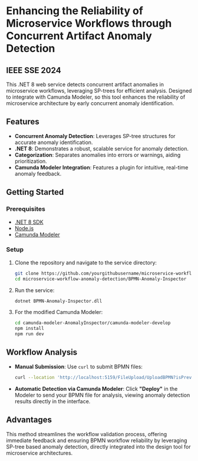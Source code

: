 # Enhancing the Reliability of Microservice Workflows through Concurrent Artifact Anomaly Detection
## IEEE SSE 2024

This .NET 8 web service detects concurrent artifact anomalies in microservice workflows, leveraging SP-trees for efficient analysis. Designed to integrate with Camunda Modeler, so this tool enhances the reliability of microservice architecture by early concurrent anomaly identification.

## Features

- **Concurrent Anomaly Detection**: Leverages SP-tree structures for accurate anomaly identification.
- **.NET 8**: Demonstrates a robust, scalable service for anomaly detection.
- **Categorization**: Separates anomalies into errors or warnings, aiding prioritization.
- **Camunda Modeler Integration**: Features a plugin for intuitive, real-time anomaly feedback.

## Getting Started

### Prerequisites

- [.NET 8 SDK](https://dotnet.microsoft.com/download/dotnet/8.0)
- [Node.js](https://nodejs.org/)
- [Camunda Modeler](https://camunda.com/download/modeler/)

### Setup

1. Clone the repository and navigate to the service directory:
    ```bash
    git clone https://github.com/yourgithubusername/microservice-workflow-anomaly-detection.git
    cd microservice-workflow-anomaly-detection/BPMN-Anomaly-Inspector
    ```

2. Run the service:
    ```bash
    dotnet BPMN-Anomaly-Inspector.dll
    ```

3. For the modified Camunda Modeler:
    ```bash
    cd camunda-modeler-AnomalyInspector/camunda-modeler-develop
    npm install
    npm run dev
    ```

## Workflow Analysis

- **Manual Submission**:
    Use `curl` to submit BPMN files:
    ```bash
    curl --location 'http://localhost:5159/FileUpload/UploadBPMN?isPrevApproach=false' --form 'file=@"/path/to/your/bpmn/file.bpmn"'
    ```

- **Automatic Detection via Camunda Modeler**:
    Click **"Deploy"** in the Modeler to send your BPMN file for analysis, viewing anomaly detection results directly in the interface.

## Advantages

This method streamlines the workflow validation process, offering immediate feedback and ensuring BPMN workflow reliability by leveraging SP-tree based anomaly detection, directly integrated into the design tool for microservice architectures.

